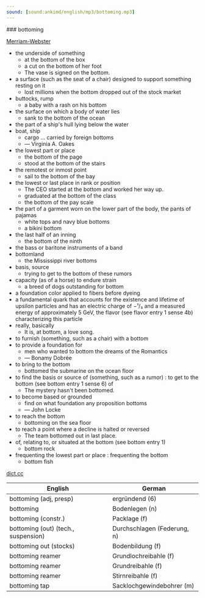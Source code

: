 ```yaml
---
sound: [sound:ankimd/english/mp3/bottoming.mp3]
---
```


\### bottoming

[Merriam-Webster](https://www.merriam-webster.com/dictionary/bottoming)

- the underside of something
    - at the bottom of the box
    - a cut on the bottom of her foot
    - The vase is signed on the bottom.
- a surface (such as the seat of a chair) designed to support something resting on it
    - lost millions when the bottom dropped out of the stock market
- buttocks, rump
    - a baby with a rash on his bottom
- the surface on which a body of water lies
    - sank to the bottom of the ocean
- the part of a ship's hull lying below the water
- boat, ship
    - cargo … carried by foreign bottoms
    - — Virginia A. Oakes
- the lowest part or place
    - the bottom of the page
    - stood at the bottom of the stairs
- the remotest or inmost point
    - sail to the bottom of the bay
- the lowest or last place in rank or position
    - The CEO started at the bottom and worked her way up.
    - graduated at the bottom of the class
    - the bottom of the pay scale
- the part of a garment worn on the lower part of the body, the pants of pajamas
    - white tops and navy blue bottoms
    - a bikini bottom
- the last half of an inning
    - the bottom of the ninth
- the bass or baritone instruments of a band
- bottomland
    - the Mississippi river bottoms
- basis, source
    - trying to get to the bottom of these rumors
- capacity (as of a horse) to endure strain
    - a breed of dogs outstanding for bottom
- a foundation color applied to fibers before dyeing
- a fundamental quark that accounts for the existence and lifetime of upsilon particles and has an electric charge of −¹/₃ and a measured energy of approximately 5 GeV, the flavor (see flavor entry 1 sense 4b) characterizing this particle
- really, basically
    - It is, at bottom, a love song.
- to furnish (something, such as a chair) with a bottom
- to provide a foundation for
    - men who wanted to bottom the dreams of the Romantics
    - — Bonamy Dobrée
- to bring to the bottom
    - bottomed the submarine on the ocean floor
- to find the basis or source of (something, such as a rumor) : to get to the bottom (see bottom entry 1 sense 6) of
    - The mystery hasn't been bottomed.
- to become based or grounded
    - find on what foundation any proposition bottoms
    - — John Locke
- to reach the bottom
    - bottoming on the sea floor
- to reach a point where a decline is halted or reversed
    - The team bottomed out in last place.
- of, relating to, or situated at the bottom (see bottom entry 1)
    - bottom rock
- frequenting the lowest part or place : frequenting the bottom
    - bottom fish

[dict.cc](https://www.dict.cc/bottoming)

| English        | German       |
| -------------- | ------------ |
| bottoming (adj, presp) | ergründend (6) |
| bottoming | Bodenlegen (n) |
| bottoming (constr.) | Packlage (f) |
| bottoming (out) (tech., suspension) | Durchschlagen (Federung, n) |
| bottoming out (stocks) | Bodenbildung (f) |
| bottoming reamer | Grundlochreibahle (f) |
| bottoming reamer | Grundreibahle (f) |
| bottoming reamer | Stirnreibahle (f) |
| bottoming tap | Sacklochgewindebohrer (m) |
